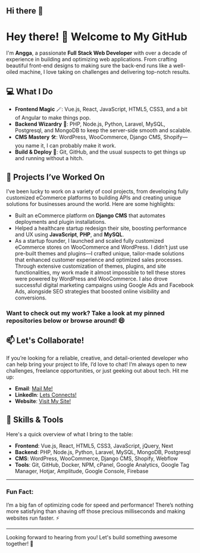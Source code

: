 ## Hi there 👋

# Hey there! 👋 Welcome to My GitHub

I'm **Angga**, a passionate **Full Stack Web Developer** with over a decade of experience in building and optimizing web applications. From crafting beautiful front-end designs to making sure the back-end runs like a well-oiled machine, I love taking on challenges and delivering top-notch results.

## 💻 What I Do

- **Frontend Magic** 🪄: Vue.js, React, JavaScript, HTML5, CSS3, and a bit of Angular to make things pop.
- **Backend Wizardry** 🔧: PHP, Node.js, Python, Laravel, MySQL, Postgresql, and MongoDB to keep the server-side smooth and scalable.
- **CMS Mastery** 🛠️: WordPress, WooCommerce, Django CMS, Shopify—you name it, I can probably make it work.
- **Build & Deploy** 🚀: Git, GitHub, and the usual suspects to get things up and running without a hitch.


## 🚀 Projects I’ve Worked On

I’ve been lucky to work on a variety of cool projects, from developing fully customized eCommerce platforms to building APIs and creating unique solutions for businesses around the world. Here are some highlights:

- Built an eCommerce platform on **Django CMS** that automates deployments and plugin installations.
- Helped a healthcare startup redesign their site, boosting performance and UX using **JavaScript**, **PHP**, and **MySQL**.
- As a startup founder, I launched and scaled fully customized eCommerce stores on WooCommerce and WordPress. I didn’t just use pre-built themes and plugins—I crafted unique, tailor-made solutions that enhanced customer experience and optimized sales processes. Through extensive customization of themes, plugins, and site functionalities, my work made it almost impossible to tell these stores were powered by WordPress and WooCommerce. I also drove successful digital marketing campaigns using Google Ads and Facebook Ads, alongside SEO strategies that boosted online visibility and conversions.

### Want to check out my work? Take a look at my pinned repositories below or browse around! 😄

## 📫 Let's Collaborate!

If you’re looking for a reliable, creative, and detail-oriented developer who can help bring your project to life, I’d love to chat! I’m always open to new challenges, freelance opportunities, or just geeking out about tech. Hit me up:

- **Email**: [Mail Me!](mailto:contact@anggaata.com)
- **LinkedIn**: [Lets Connects!](https://www.linkedin.com/in/eka-s-70503119a)
- **Website**: [Visit My Site!](https://anggaata.com)

## 🌟 Skills & Tools

Here's a quick overview of what I bring to the table:

- **Frontend**: Vue.js, React, HTML5, CSS3, JavaScript, jQuery, Next
- **Backend**: PHP, Node.js, Python, Laravel, MySQL, MongoDB, Postgresql
- **CMS**: WordPress, WooCommerce, Django CMS, Shopify, Webflow
- **Tools**: Git, GitHub, Docker, NPM, cPanel, Google Analytics, Google Tag Manager, Hotjar, Amplitude, Google Console, Firebase

---

### Fun Fact:
I’m a big fan of optimizing code for speed and performance! There’s nothing more satisfying than shaving off those precious milliseconds and making websites run faster. ⚡

---

Looking forward to hearing from you! Let's build something awesome together! 🚀
